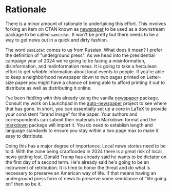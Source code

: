 # Rationale

There is a minor amount of rationale to undertaking this effort.  This involves forking an item on CTAN known as [newspaper](https://ctan.org/pkg/newspaper) to be used as a downstream package to be called `samizdat`.  It won't be pretty but there needs to be a way to get news out in a quick and dirty fashion.

The word `samizdat` comes to us from Russian.  What does it mean?  I prefer the definition of "underground press".  As we head into the presidential campaign year of 2024 we're going to be facing a misinformation, disinformation, and malinformation mess.  It is going to take a herculean effort to get *reliable* information about local events to people.  If you're able to keep a neighborhood newspaper down to two pages printed on Letter-size paper you might have a chance of being able to afford printing it out to distribute as well as distributing it online.

I've been fiddling with this already using the vanilla [newspaper](https://ctan.org/pkg/newspaper) package.  Consult my work on Launchpad in the [auto-newspaper](https://code.launchpad.net/~skellat/+git/auto-newspaper) project to see where that has gone.  In short, you can essentially set up a core in LaTeX to provide your consistent "brand image" for the paper.  Your authors and correspondents can submit their materials in Markdown format and the [markdown](https://ctan.org/pkg/markdown) package will import it.  You do need to establish length and language standards to ensure you stay within a two page max to make it easy to distribute.

Doing this has a major degree of importance.  Local news stories need to be told.  With the zone being crapflooded in 2024 there is a great risk of local news getting lost.  Donald Trump has already said he wants to be dictator on the first day of a second term.  He's already said he's going to be an instrument of retribution.  It is time to honor the threat and do what is necessary to preserve an American way of life.  If that means having an underground press form of news to preserve some semblance of "life going on" then so be it.
